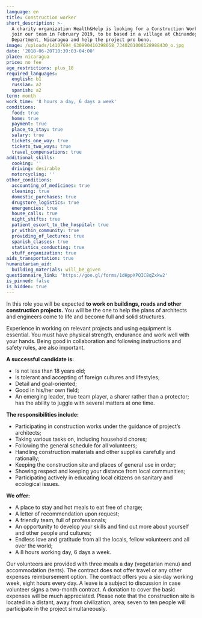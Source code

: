 ```yaml
---
language: en
title: Construction worker
short_description: >-
  A charity organization Health&Help is looking for a Construction Worker to
  join our team in February 2019, to be based in a village at Chinandego
  Department, Nicaragua and help the project pro bono.
image: /uploads/14107694_630990410398058_7340201008128988430_o.jpg
date: '2018-06-20T10:39:03-04:00'
place: nicaragua
price: no fee
age_restrictions: plus_18
required_languages:
  english: b1
  russian: a2
  spanish: a2
term: month
work_time: '8 hours a day, 6 days a week'
conditions:
  food: true
  home: true
  payment: true
  place_to_stay: true
  salary: true
  tickets_one_way: true
  tickets_two_ways: true
  travel_compensations: true
additional_skills:
  cooking: ''
  driving: desirable
  motorcycling: ''
other_conditions:
  accounting_of_medicines: true
  cleaning: true
  domestic_purchases: true
  drugstore_logistics: true
  emergencies: true
  house_calls: true
  night_shifts: true
  patient_escort_to_the_hospital: true
  pr_within_community: true
  providing_of_lectures: true
  spanish_classes: true
  statistics_conducting: true
  stuff_organization: true
aids_transportation: true
humanitarian_aid:
  building_materials: will_be_given
questionnaire_link: 'https://goo.gl/forms/1dHppXPQIC8qZxkw2'
is_pinned: false
is_hidden: true
---
```

In this role you will be expected **to work on buildings, roads and other construction projects.** You will be the one to help the plans of architects and engineers come to life and become full and solid structures.

Experience in working on relevant projects and using equipment is essential. You must have physical strength, endurance and work well with your hands. Being good in collaboration and following instructions and safety rules, are also important.

**A successful candidate is:**

* Is not less than 18 years old;
* Is tolerant and accepting of foreign cultures and lifestyles;
* Detail and goal-oriented;
* Good in his/her own field;
* An emerging leader, true team player, a sharer rather than a protector; has the ability to juggle with several matters at one time.

**The responsibilities include:**

* Participating in construction works under the guidance of project’s architects;
* Taking various tasks on, including household chores;
* Following the general schedule for all volunteers;
* Handling construction materials and other supplies carefully and rationally;
* Keeping the construction site and places of general use in order;
* Showing respect and keeping your distance from local communities;
* Participating actively in educating local citizens on sanitary and ecological issues.

**We offer:**

* A place to stay and hot meals to eat free of charge;
* A letter of recommendation upon request;
* A friendly team, full of professionals;
* An opportunity to develop your skills and find out more about yourself and other people and cultures;
* Endless love and gratitude from all the locals, fellow volunteers and all over the world;
* A 8 hours working day, 6 days a week.

Our volunteers are provided with three meals a day (vegetarian menu) and accommodation (tents). The contract does not offer travel or any other expenses reimbursement option. The contract offers you a six-day working week, eight hours every day. A leave is a subject to discussion in case volunteer signs a two-month contract. A donation to cover the basic expenses will be much appreciated. Please note that the construction site is located in a distant, away from civilization, area; seven to ten people will participate in the project simultaneously.
